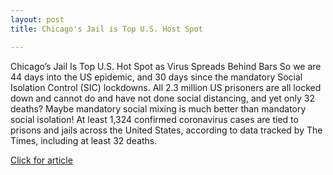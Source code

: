 ```yaml
---
layout: post
title: Chicago's Jail is Top U.S. Host Spot

---
```

Chicago’s Jail Is Top U.S. Hot Spot as Virus Spreads Behind Bars
So we are 44 days into the US epidemic, and 30 days since the mandatory Social Isolation Control (SIC) lockdowns.  All 2.3 million US prisoners are all locked down and cannot do and have not done social distancing, and yet only 32 deaths?  Maybe mandatory social mixing is much better than mandatory social isolation!
At least 1,324 confirmed coronavirus cases are tied to prisons and jails across the United States, according to data tracked by The Times, including at least 32 deaths.

[Click for article](https://www.nytimes.com/2020/04/08/us/coronavirus-cook-county-jail-chicago.html)

